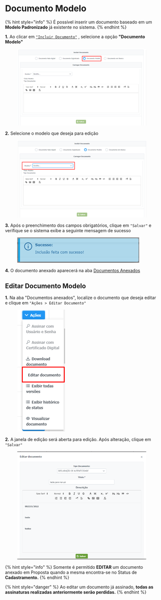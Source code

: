 # Documento Modelo

{% hint style="info" %}
É possível inserir um documento baseado em um **Modelo Padronizado** já existente no sistema.
{% endhint %}

**1.** Ao clicar em [`"Incluir Documento"`](broken-reference) , selecione a opção **"Documento Modelo"**

<figure><img src="../../../.gitbook/assets/image (203) (1).png" alt=""><figcaption></figcaption></figure>

**2.** Selecione o modelo que deseja para edição

<figure><img src="../../../.gitbook/assets/image (229).png" alt=""><figcaption></figcaption></figure>

**3.** Após o preenchimento dos campos obrigatórios, clique em `"Salvar"`  e verifique se o sistema exibe a seguinte mensagem de sucesso

<figure><img src="../../../.gitbook/assets/image (61).png" alt=""><figcaption></figcaption></figure>

**4.** O documento anexado aparecerá na aba [Documentos Anexados](../)

## Editar Documento Modelo

**1.** Na aba "Documentos anexados", localize o documento que deseja editar e clique em `"Ações > Editar Documento"`&#x20;

<figure><img src="../../../.gitbook/assets/image (265).png" alt=""><figcaption></figcaption></figure>

**2.** A janela de edição será aberta para edição. Após alteração, clique em `"Salvar"`

<figure><img src="../../../.gitbook/assets/image (248).png" alt=""><figcaption></figcaption></figure>

{% hint style="info" %}
Somente é permitido **EDITAR** um documento anexado em Proposta quando a mesma encontra-se no Status de **Cadastramento.**
{% endhint %}

{% hint style="danger" %}
Ao editar um documento já assinado, **todas as assinaturas realizadas anteriormente serão perdidas.**
{% endhint %}
